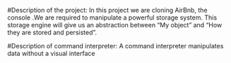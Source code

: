 #Description of the project:
In this project we are cloning AirBnb, the console .We are required to manipulate a powerful storage system. This storage engine will give us an abstraction between “My object” and “How they are stored and persisted”. 

#Description of command interpreter:
A command interpreter manipulates data without a visual interface
